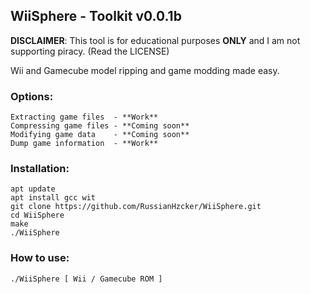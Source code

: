 ## WiiSphere - Toolkit v0.0.1b

**DISCLAIMER**: This tool is for educational purposes **ONLY** and I am not supporting piracy. (Read the LICENSE)

Wii and Gamecube model ripping and game modding made easy.

### Options:
```
Extracting game files  - **Work**
Compressing game files - **Coming soon**
Modifying game data    - **Coming soon**
Dump game information  - **Work**
```

### Installation:
```
apt update
apt install gcc wit
git clone https://github.com/RussianHzcker/WiiSphere.git
cd WiiSphere
make
./WiiSphere
```

### How to use:
```
./WiiSphere [ Wii / Gamecube ROM ]
```
